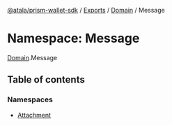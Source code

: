 [@atala/prism-wallet-sdk](../README.md) / [Exports](../modules.md) / [Domain](Domain.md) / Message

# Namespace: Message

[Domain](Domain.md).Message

## Table of contents

### Namespaces

- [Attachment](Domain.Message.Attachment.md)
